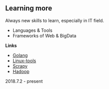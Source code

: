 ## Learning more
Always new skills to learn, especially in IT field.
- Languages & Tools
- Frameworks of Web & BigData

**Links**
- [Golang](https://tour.golang.org/welcome/1)
- [Linux-tools](https://linuxtools-rst.readthedocs.io/zh_CN/latest/index.html)
- [Scrapy](https://doc.scrapy.org/en/latest/intro/tutorial.html)
- [Hadoop](https://www.w3cschool.cn/hadoop/fgr61jyf.html)

2018.7.2 - present

